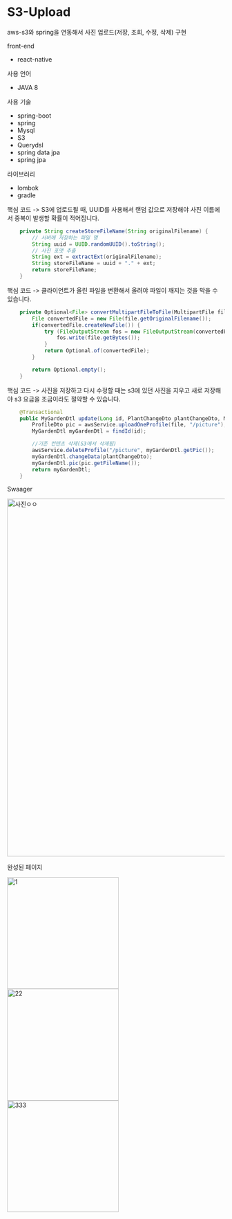 # S3-Upload
aws-s3와 spring을 연동해서 사진 업로드(저장, 조회, 수정, 삭제) 구현

front-end
- react-native


사용 언어
- JAVA 8


사용 기술
- spring-boot
- spring
- Mysql
- S3
- Querydsl
- spring data jpa
- spring jpa


라이브러리
- lombok
- gradle


핵심 코드 
-> S3에 업로드될 때, UUID를 사용해서 랜덤 값으로 저장해야 사진 이름에서 중복이 발생할 확률이 적어집니다.  
```java
    private String createStoreFileName(String originalFilename) {
        // 서버에 저장하는 파일 명
        String uuid = UUID.randomUUID().toString();
        // 사진 포맷 추출
        String ext = extractExt(originalFilename);
        String storeFileName = uuid + "." + ext;
        return storeFileName;
    }
```

핵심 코드
-> 클라이언트가 올린 파일을 변환해서 올려야 파일이 깨지는 것을 막을 수 있습니다. 
```java
    private Optional<File> convertMultipartFileToFile(MultipartFile file) throws IOException {
        File convertedFile = new File(file.getOriginalFilename());
        if(convertedFile.createNewFile()) {
            try (FileOutputStream fos = new FileOutputStream(convertedFile)) {
                fos.write(file.getBytes());
            }
            return Optional.of(convertedFile);
        }

        return Optional.empty();
    }
```

핵심 코드
-> 사진을 저장하고 다시 수정할 때는 s3에 있던 사진을 지우고 새로 저장해야 s3 요금을 조금이라도 절약할 수 있습니다. 
```java
    @Transactional
    public MyGardenDtl update(Long id, PlantChangeDto plantChangeDto, MultipartFile file) throws IOException {
        ProfileDto pic = awsService.uploadOneProfile(file, "/picture");
        MyGardenDtl myGardenDtl = findId(id);

        //기존 컨텐츠 삭제(S3에서 삭제됨)
        awsService.deleteProfile("/picture", myGardenDtl.getPic());
        myGardenDtl.changeData(plantChangeDto);
        myGardenDtl.pic(pic.getFileName());
        return myGardenDtl;
    }   
 ```
 
 Swaager
 
<img width="827" alt="사진ㅇㅇ" src="https://user-images.githubusercontent.com/87289562/217515749-45e70bcb-1c15-483e-a9bd-4656d8242b64.PNG">


완성된 페이지

<img width="258" alt="1" src="https://user-images.githubusercontent.com/87289562/217515905-a8373a22-901c-4d2b-a24f-bc8df2384374.PNG">
<img width="258" alt="22" src="https://user-images.githubusercontent.com/87289562/217516360-91c27ad7-46b0-4b3c-aef6-2490dfc2cfe8.PNG">
<img width="258" alt="333" src="https://user-images.githubusercontent.com/87289562/217516399-bb7b90a2-d98e-4b65-9e23-c27af3dffbd3.PNG">
 
 
 
